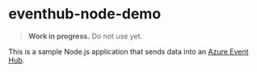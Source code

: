 eventhub-node-demo
==================

> **Work in progress.** Do not use yet.

This is a sample Node.js application that sends data
into an [Azure Event Hub](https://azure.microsoft.com/en-us/services/event-hubs/).